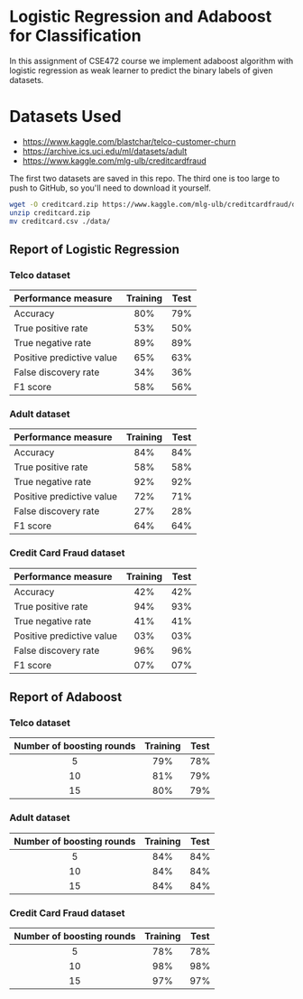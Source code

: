 # Logistic Regression and Adaboost for Classification

In this assignment of CSE472 course we implement adaboost algorithm with
logistic regression as weak learner to predict the binary labels of given
datasets.

# Datasets Used

- https://www.kaggle.com/blastchar/telco-customer-churn
- https://archive.ics.uci.edu/ml/datasets/adult
- https://www.kaggle.com/mlg-ulb/creditcardfraud

The first two datasets are saved in this repo. The third one is too large to
push to GitHub, so you'll need to download it yourself.

```bash
wget -O creditcard.zip https://www.kaggle.com/mlg-ulb/creditcardfraud/download
unzip creditcard.zip
mv creditcard.csv ./data/
```

## Report of Logistic Regression

### Telco dataset

| Performance measure       | Training  | Test  |
| :---                      | :---:     | :---: |
| Accuracy                  | 80%       | 79%   |
| True positive rate        | 53%       | 50%   |
| True negative rate        | 89%       | 89%   |
| Positive predictive value | 65%       | 63%   |
| False discovery rate      | 34%       | 36%   |
| F1 score                  | 58%       | 56%   |

### Adult dataset

| Performance measure       | Training  | Test  |
| :---                      | :---:     | :---: |
| Accuracy                  | 84%       | 84%   |
| True positive rate        | 58%       | 58%   |
| True negative rate        | 92%       | 92%   |
| Positive predictive value | 72%       | 71%   |
| False discovery rate      | 27%       | 28%   |
| F1 score                  | 64%       | 64%   |

### Credit Card Fraud dataset

| Performance measure       | Training  | Test  |
| :---                      | :---:     | :---: |
| Accuracy                  | 42%       | 42%   |
| True positive rate        | 94%       | 93%   |
| True negative rate        | 41%       | 41%   |
| Positive predictive value | 03%       | 03%   |
| False discovery rate      | 96%       | 96%   |
| F1 score                  | 07%       | 07%   |

## Report of Adaboost

### Telco dataset

| Number of boosting rounds | Training  | Test  |
| :---:                     | :---:     | :---: |
| 5                         | 79%       | 78%   |
| 10                        | 81%       | 79%   |
| 15                        | 80%       | 79%   |

### Adult dataset

| Number of boosting rounds | Training  | Test  |
| :---:                     | :---:     | :---: |
| 5                         | 84%       | 84%   |
| 10                        | 84%       | 84%   |
| 15                        | 84%       | 84%   |

### Credit Card Fraud dataset

| Number of boosting rounds | Training  | Test  |
| :---:                     | :---:     | :---: |
| 5                         | 78%       | 78%   |
| 10                        | 98%       | 98%   |
| 15                        | 97%       | 97%   |

